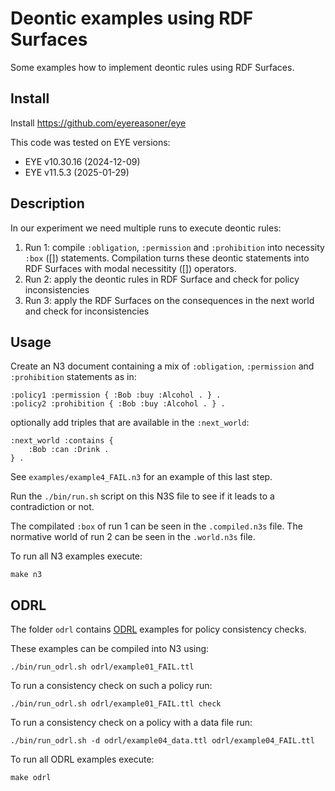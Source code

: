 # Deontic examples using RDF Surfaces

Some examples how to implement deontic rules using RDF Surfaces.

## Install

Install https://github.com/eyereasoner/eye

This code was tested on EYE versions:

- EYE v10.30.16 (2024-12-09)
- EYE v11.5.3 (2025-01-29)

## Description

In our experiment we need multiple runs to execute deontic rules:

1. Run 1: compile `:obligation`, `:permission` and `:prohibition` into necessity `:box` ([]) statements. Compilation turns these deontic statements into RDF Surfaces with modal necessitity ([]) operators.
2. Run 2: apply the deontic rules in RDF Surface and check for policy inconsistencies
3. Run 3: apply the RDF Surfaces on the consequences in the next world and check for inconsistencies

## Usage

Create an N3 document containing a mix of `:obligation`, `:permission` and `:prohibition` statements as in:

```
:policy1 :permission { :Bob :buy :Alcohol . } .
:policy2 :prohibition { :Bob :buy :Alcohol . } .
```

optionally add triples that are available in the `:next_world`:

```
:next_world :contains {
    :Bob :can :Drink .
} .
```

See `examples/example4_FAIL.n3` for an example of this last step.

Run the `./bin/run.sh` script on this N3S file to see if it leads to a contradiction or not.

The compilated `:box` of run 1 can be seen in the `.compiled.n3s` file. The normative world of run 2 can be seen in the `.world.n3s` file.

To run all N3 examples execute:

```
make n3
```

## ODRL

The folder `odrl` contains [ODRL](https://www.w3.org/TR/odrl-model/) examples for policy consistency checks.

These examples can be compiled into N3 using:

```
./bin/run_odrl.sh odrl/example01_FAIL.ttl
```

To run a consistency check on such a policy run:

```
./bin/run_odrl.sh odrl/example01_FAIL.ttl check
```

To run a consistency check on a policy with a data file run:

```
./bin/run_odrl.sh -d odrl/example04_data.ttl odrl/example04_FAIL.ttl
```

To run all ODRL examples execute:

```
make odrl
```